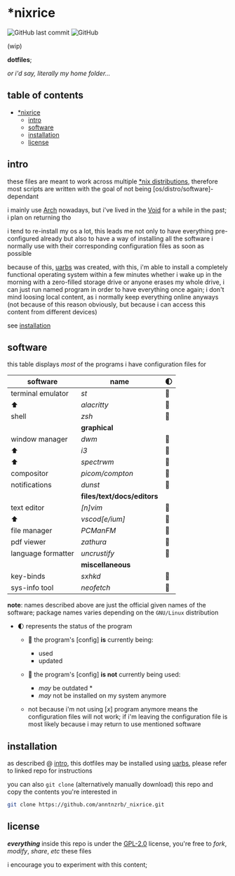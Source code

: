 # \*nixrice

![GitHub last commit](https://img.shields.io/github/last-commit/anntnzrb/_nixrice?style=flat-square)
![GitHub](https://img.shields.io/github/license/anntnzrb/_nixrice?style=flat-square)

(wip)

**dotfiles**;

_or i'd say, literally my home folder..._

## table of contents

- [\*nixrice](#nixrice)
  - [intro](#intro)
  - [software](#software)
  - [installation](#installation)
  - [license](#license)

## intro

these files are meant to work across multiple
[\*nix distributions](https://0x0.st/HNfM), therefore most scripts are written
with the goal of not being [os/distro/software]-dependant

i mainly use [Arch](https://0x0.st/oGEz) nowadays, but i've lived in the
[Void](https://0x0.st/HNff) for a while in the past; i plan on returning tho

i tend to re-install my os a lot, this leads me not only to have everything
pre-configured already but also to have a way of installing all the software
i normally use with their corresponding configuration files as soon as possible

because of this, [uarbs](https://0x0.st/i3U-) was created, with this, i'm able
to install a completely functional operating system within a few minutes
whether i wake up in the morning with a zero-filled storage drive or anyone
erases my whole drive, i can just run named program in order to have everything
once again; i don't mind loosing local content, as i normally keep everything
online anyways (not because of this reason obviously, but because i can access
this content from different devices)

see [installation](#installation)

## software

this table displays _most_ of the programs i have configuration files for

| software           | name                        | :first_quarter_moon: |
| ------------------ | --------------------------- | -------------------- |
| terminal emulator  | _st_                        | :large_blue_circle:  |
| :arrow_up:         | _alacritty_                 | :red_circle:         |
| shell              | _zsh_                       | :large_blue_circle:  |
|                    | **graphical**               |
| window manager     | _dwm_                       | :large_blue_circle:  |
| :arrow_up:         | _i3_                        | :red_circle:         |
| :arrow_up:         | _spectrwm_                  | :red_circle:         |
| compositor         | _picom/compton_             | :large_blue_circle:  |
| notifications      | _dunst_                     | :large_blue_circle:  |
|                    | **files/text/docs/editors** |
| text editor        | _[n]vim_                    | :large_blue_circle:  |
| :arrow_up:         | _vscod[e/ium]_              | :red_circle:         |
| file manager       | _PCManFM_                   | :large_blue_circle:  |
| pdf viewer         | _zathura_                   | :large_blue_circle:  |
| language formatter | _uncrustify_                | :large_blue_circle:  |
|                    | **miscellaneous**           |
| key-binds          | _sxhkd_                     | :large_blue_circle:  |
| sys-info tool      | _neofetch_                  | :large_blue_circle:  |

**note**: names described above are just the official given names of the
software; package names varies depending on the `GNU/Linux` distribution

- :first_quarter_moon: represents the status of the program

  - :large_blue_circle: the program's [config] **is** currently being:
    - used
    - updated
  - :red_circle: the program's [config] **is not** currently being used:

    - _may_ be outdated \*
    - _may_ not be installed on my system anymore

  - not because i'm not using [_x_] program anymore means the configuration
    files will not work; if i'm leaving the configuration file is most likely
    because i may return to use mentioned software

## installation

as described @ [intro](#intro), this dotfiles may be installed using
[uarbs](https://0x0.st/i3U-), please refer to linked repo for instructions

you can also `git clone` (alternatively manually download) this repo and
copy the contents you're interested in

```sh
git clone https://github.com/anntnzrb/_nixrice.git
```

## license

**_everything_** inside this repo is under the [GPL-2.0](https://0x0.st/HNVH)
license, you're free to _fork_, _modify_, _share_, _etc_ these files

i encourage you to experiment with this content;
